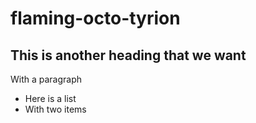 flaming-octo-tyrion
===================
## This is another heading that we want
With a paragraph

* Here is a list
* With two items